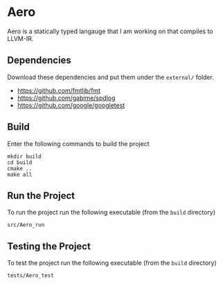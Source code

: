 # Aero

Aero is a statically typed langauge that I am working on that compiles to LLVM-IR.

## Dependencies
Download these dependencies and put them under the `external/` folder.
- https://github.com/fmtlib/fmt
- https://github.com/gabime/spdlog
- https://github.com/google/googletest

## Build
Enter the following commands to build the project
```
mkdir build
cd build
cmake ..
make all
```

## Run the Project
To run the project run the following executable (from the `build` directory)
```
src/Aero_run
```

## Testing the Project
To test the project run the following executable (from the `build` directory)
```
tests/Aero_test
```